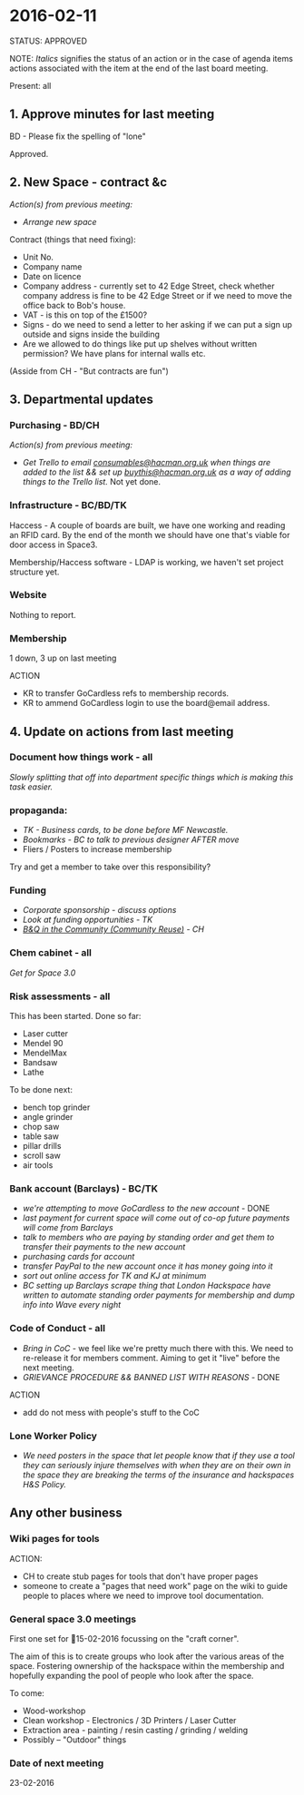 # 2016-02-11

STATUS: APPROVED

NOTE: *Italics* signifies the status of an action or in the case of agenda items actions associated with the item at the end of the last board meeting.

Present: all

## 1. Approve minutes for last meeting

BD - Please fix the spelling of "lone"

Approved.

## 2. New Space - contract &c

*Action(s) from previous meeting:*

- *Arrange new space*

Contract (things that need fixing):

- Unit No.
- Company name
- Date on licence
- Company address - currently set to 42 Edge Street, check whether company address is fine to be 42 Edge Street or if we need to move the office back to Bob's house.
- VAT - is this on top of the £1500?
- Signs - do we need to send a letter to her asking if we can put a sign up outside and signs inside the building
- Are we allowed to do things like put up shelves without written permission? We have plans for internal walls etc.

(Asside from CH - "But contracts are fun")

## 3. Departmental updates

### Purchasing - BD/CH

*Action(s) from previous meeting:*

- *Get Trello to email consumables@hacman.org.uk when things are added to the list && set up buythis@hacman.org.uk as a way of adding things to the Trello list.* Not yet done.

### Infrastructure - BC/BD/TK

Haccess - A couple of boards are built, we have one working and reading an RFID card. By the end of the month we should have one that's viable for door access in Space3.

Membership/Haccess software - LDAP is working, we haven't set project structure yet.

### Website

Nothing to report.

### Membership

1 down, 3 up on last meeting

ACTION

- KR to transfer GoCardless refs to membership records.
- KR to ammend GoCardless login to use the board@email address.

## 4. Update on actions from last meeting

### Document how things work - all

*Slowly splitting that off into department specific things which is making this task easier.*

### propaganda:

- *TK - Business cards, to be done before MF Newcastle.*
- *Bookmarks - BC to talk to previous designer AFTER move*
- Fliers / Posters to increase membership

Try and get a member to take over this responsibility?

### Funding
- *Corporate sponsorship - discuss options*
- *Look at funding opportunities - TK*
- *[B&Q in the Community (Community Reuse)](http://www.diy.com/corporate/community/) - CH*

### Chem cabinet - all

*Get for Space 3.0*

### Risk assessments - all

This has been started. Done so far:

- Laser cutter
- Mendel 90
- MendelMax
- Bandsaw
- Lathe

To be done next:

- bench top grinder
- angle grinder
- chop saw
- table saw
- pillar drills
- scroll saw
- air tools

### Bank account (Barclays) - BC/TK

- *we're attempting to move GoCardless to the new account* - DONE
- *last payment for current space will come out of co-op future payments will come from Barclays*
- *talk to members who are paying by standing order and get them to transfer their payments to the new account*
- *purchasing cards for account*
- *transfer PayPal to the new account once it has money going into it*
- *sort out online access for TK and KJ at minimum*
- *BC setting up Barclays scrape thing that London Hackspace have written to automate standing order payments for membership and dump info into Wave every night*

### Code of Conduct - all

- *Bring in CoC* - we feel like we're pretty much there with this. We need to re-release it for members comment. Aiming to get it "live" before the next meeting.
- *GRIEVANCE PROCEDURE && BANNED LIST WITH REASONS* - DONE

ACTION

- add do not mess with people's stuff to the CoC

### Lone Worker Policy

- *We need posters in the space that let people know that if they use a tool they can seriously injure themselves with when they are on their own in the space they are breaking the terms of the insurance and hackspaces H&S Policy.*

## Any other business

### Wiki pages for tools

ACTION:

- CH to create stub pages for tools that don't have proper pages
- someone to create a "pages that need work" page on the wiki to guide people to places where we need to improve tool documentation.

### General space 3.0 meetings

First one set for 15-02-2016 focussing on the "craft corner".

The aim of this is to create groups who look after the various areas of the space. Fostering ownership of the hackspace within the membership and hopefully expanding the pool of people who look after the space.

To come:

- Wood-workshop
- Clean workshop - Electronics / 3D Printers / Laser Cutter
- Extraction area - painting / resin casting / grinding / welding
- Possibly – "Outdoor" things

### Date of next meeting

23-02-2016